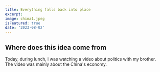 ```yaml
---
title: Everything falls back into place
excerpt: 
image: china1.jpeg
isFeatured: true
date: '2023-08-02'
---
```


## Where does this idea come from

Today, during lunch, I was watching a video about politics with my brother. The video was mainly about the China's economy.
